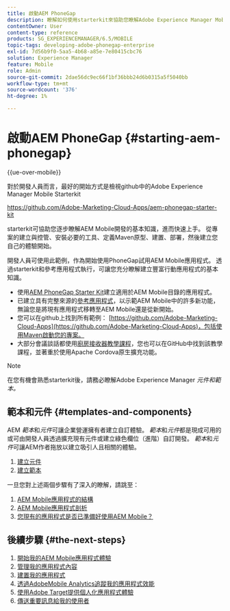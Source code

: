 ```yaml
---
title: 啟動AEM PhoneGap
description: 瞭解如何使用starterkit來協助您瞭解Adobe Experience Manager Mobile開發的基本知識。
contentOwner: User
content-type: reference
products: SG_EXPERIENCEMANAGER/6.5/MOBILE
topic-tags: developing-adobe-phonegap-enterprise
exl-id: 7d56b9f0-5aa5-4b68-a85e-7e80415cbc76
solution: Experience Manager
feature: Mobile
role: Admin
source-git-commit: 2dae56dc9ec66f1bf36bbb24d6b0315a5f5040bb
workflow-type: tm+mt
source-wordcount: '376'
ht-degree: 1%

---
```


# 啟動AEM PhoneGap {#starting-aem-phonegap}

{{ue-over-mobile}}

對於開發人員而言，最好的開始方式是檢視github中的Adobe Experience Manager Mobile Starterkit

https://github.com/Adobe-Marketing-Cloud-Apps/aem-phonegap-starter-kit

starterkit可協助您逐步瞭解AEM Mobile開發的基本知識，進而快速上手。 從專案的建立與控管、安裝必要的工具、定義Maven原型、建置、部署，然後建立您自己的體驗開始。

開發人員可使用此範例，作為開始使用PhoneGap試用AEM Mobile應用程式。 透過starterkit和參考應用程式執行，可讓您充分瞭解建立豐富行動應用程式的基本知識。

* 使用[AEM PhoneGap Starter Kit](https://github.com/Adobe-Marketing-Cloud-Apps/aem-phonegap-starter-kit)建立適用於AEM Mobile目錄的應用程式。
* 已建立具有完整來源的[參考應用程式](https://github.com/Adobe-Marketing-Cloud-Apps/aem-mobile-hybrid-reference)，以示範AEM Mobile中的許多新功能，無論您是將現有應用程式移轉至AEM Mobile還是從新開始。
* 您可以在github上找到所有範例： [https://github.com/Adobe-Marketing-Cloud-Apps](https://github.com/Adobe-Marketing-Cloud-Apps)，包括使用Maven啟動您的專案。
* 大部分會議談話都使用[廚房接收器教學課程](https://github.com/blefebvre/aem-phonegap-kitchen-sink)，您也可以在GitHub中找到該教學課程，並著重於使用Apache Cordova原生擴充功能。

>[!NOTE]
>
>在您有機會熟悉starterkit後，請務必瞭解Adobe Experience Manager *元件和範本。*

## 範本和元件 {#templates-and-components}

AEM *範本*&#x200B;和&#x200B;*元件*&#x200B;可讓企業營運擁有者建立自訂體驗。 *範本*和&#x200B;*元件*&#x200B;都是現成可用的或可由開發人員透過擴充現有元件或建立綠色欄位（進階）自訂開發。 *範本*&#x200B;和&#x200B;*元件*&#x200B;可讓AEM作者拖放以建立吸引人且相關的體驗。

1. [建立元件](/help/sites-developing/components.md)
1. [建立範本](/help/sites-developing/templates.md)

一旦您對上述兩個步驟有了深入的瞭解，請跳至：

1. [AEM Mobile應用程式的結構](/help/mobile/phonegap-structure-an-app.md)
1. [AEM Mobile應用程式剖析](/help/mobile/phonegap-apps-arch.md)
1. [您現有的應用程式是否已準備好使用AEM Mobile？](/help/mobile/phonegap-adding-content-to-imported-app.md)

## 後續步驟 {#the-next-steps}

1. [開始我的AEM Mobile應用程式體驗](/help/mobile/starting-aem-phonegap-app.md)
1. [管理我的應用程式內容](/help/mobile/phonegap-manage-app-content.md)
1. [建置我的應用程式](/help/mobile/building-app-mobile-phonegap.md)
1. [透過AdobeMobile Analytics追蹤我的應用程式效能](/help/mobile/phonegap-intro-to-app-analytics.md)
1. [使用Adobe Target提供個人化應用程式體驗](/help/mobile/phonegap-aem-mobile-content-personalization.md)
1. [傳送重要訊息給我的使用者](/help/mobile/phonegap-push-notifications.md)
